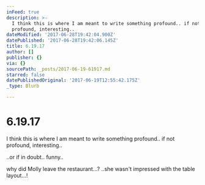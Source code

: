 ```yaml
---
inFeed: true
description: >-
  I think this is where I am meant to write something profound.. if not
  profound, interesting..
dateModified: '2017-06-28T19:42:04.900Z'
datePublished: '2017-06-28T19:42:06.145Z'
title: 6.19.17
author: []
publisher: {}
via: {}
sourcePath: _posts/2017-06-19-61917.md
starred: false
datePublishedOriginal: '2017-06-19T12:55:42.175Z'
_type: Blurb

---
```

# 6.19.17

I think this is where I am meant to write something profound.. if not profound, interesting..

..or if in doubt.. funny..

why did Molly leave the restaurant...? ..she wasn't impressed with the table layout...!